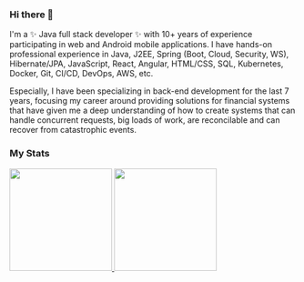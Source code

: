 ### Hi there 👋

I'm a ✨ Java full stack developer ✨ with 10+ years of experience participating in web and Android mobile applications. I have hands-on professional experience in Java, J2EE, Spring (Boot, Cloud, Security, WS), Hibernate/JPA, JavaScript, React, Angular, HTML/CSS, SQL, Kubernetes, Docker, Git, CI/CD, DevOps, AWS, etc.

Especially, I have been specializing in back-end development for the last 7 years, focusing my career around providing solutions for financial systems that have given me a deep understanding of how to create systems that can handle concurrent requests, big loads of work, are reconcilable and can recover from catastrophic events.

### My Stats

<p>
<a href="https://github.com/luke-poole">
  <img height="180em" src="https://github-readme-stats-eight-theta.vercel.app/api?username=smiledev1230&show_icons=true&theme=algolia&include_all_commits=true&count_private=true"/>
  <img height="180em" src="https://github-readme-stats-eight-theta.vercel.app/api/top-langs/?username=luke-poole&layout=compact&langs_count=8&theme=algolia"/>
</a>
</p>
